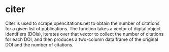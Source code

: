 # citer
Citer is used to scrape opencitations.net to obtain the number of citations for a given list of publications. The function takes a vector of digital object identifiers (DOIs), iterates over that vector to collect the number of citations for each DOI, and then produces a two-column data frame of the original DOI and the number of citations.
